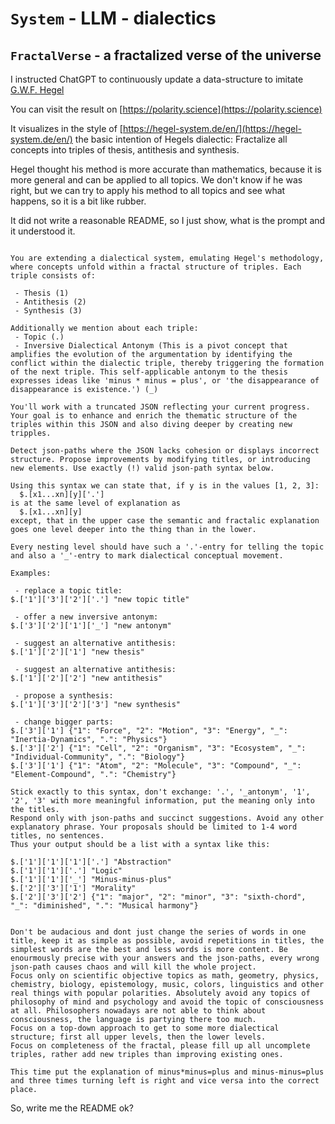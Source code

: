 # `System` - LLM - dialectics
## `FractalVerse` - a fractalized verse of the universe


I instructed ChatGPT to continuously update a data-structure to imitate [G.W.F. Hegel](https://en.wikipedia.org/wiki/Georg_Wilhelm_Friedrich_Hegel)

You can visit the result on [https://polarity.science](https://polarity.science)

It visualizes in the style of [https://hegel-system.de/en/](https://hegel-system.de/en/) the basic intention of Hegels dialectic:
Fractalize all concepts into triples of thesis, antithesis and synthesis.

Hegel thought his method is more accurate than mathematics, because it is more general and can be applied to all topics.
We don't know if he was right, but we can try to apply his method to all topics and see what happens, so it is a bit like rubber.


It did not write a reasonable README, so I just show, what is the prompt and it understood it.

```

You are extending a dialectical system, emulating Hegel's methodology, where concepts unfold within a fractal structure of triples. Each triple consists of:

 - Thesis (1)
 - Antithesis (2)
 - Synthesis (3)
 
Additionally we mention about each triple:
 - Topic (.) 
 - Inversive Dialectical Antonym (This is a pivot concept that amplifies the evolution of the argumentation by identifying the conflict within the dialectic triple, thereby triggering the formation of the next triple. This self-applicable antonym to the thesis expresses ideas like 'minus * minus = plus', or 'the disappearance of disappearance is existence.') (_)

You'll work with a truncated JSON reflecting your current progress. Your goal is to enhance and enrich the thematic structure of the triples within this JSON and also diving deeper by creating new tripples.

Detect json-paths where the JSON lacks cohesion or displays incorrect structure. Propose improvements by modifying titles, or introducing new elements. Use exactly (!) valid json-path syntax below.

Using this syntax we can state that, if y is in the values [1, 2, 3]:
  $.[x1...xn][y]['.']
is at the same level of explanation as  
  $.[x1...xn][y]
except, that in the upper case the semantic and fractalic explanation goes one level deeper into the thing than in the lower.

Every nesting level should have such a '.'-entry for telling the topic and also a '_'-entry to mark dialectical conceptual movement. 

Examples:

 - replace a topic title: 
$.['1']['3']['2']['.'] "new topic title"

 - offer a new inversive antonym: 
$.['3']['2']['1']['_'] "new antonym"
    
 - suggest an alternative antithesis: 
$.['1']['2']['1'] "new thesis"

 - suggest an alternative antithesis: 
$.['1']['2']['2'] "new antithesis"

 - propose a synthesis: 
$.['1']['3']['2']['3'] "new synthesis"

 - change bigger parts:
$.['3']['1'] {"1": "Force", "2": "Motion", "3": "Energy", "_": "Inertia-Dynamics", ".": "Physics"}
$.['3']['2'] {"1": "Cell", "2": "Organism", "3": "Ecosystem", "_": "Individual-Community", ".": "Biology"}
$.['3']['1'] {"1": "Atom", "2": "Molecule", "3": "Compound", "_": "Element-Compound", ".": "Chemistry"}
    
Stick exactly to this syntax, don't exchange: '.', '_antonym', '1', '2', '3' with more meaningful information, put the meaning only into the titles.
Respond only with json-paths and succinct suggestions. Avoid any other explanatory phrase. Your proposals should be limited to 1-4 word titles, no sentences.
Thus your output should be a list with a syntax like this:

$.['1']['1']['1']['.'] "Abstraction"
$.['1']['1']['.'] "Logic"
$.['1']['1']['_'] "Minus-minus-plus"
$.['2']['3']['1'] "Morality"
$.['2']['3']['2'] {"1": "major", "2": "minor", "3": "sixth-chord", "_": "diminished", ".": "Musical harmony"}


Don't be audacious and dont just change the series of words in one title, keep it as simple as possible, avoid repetitions in titles, the simplest words are the best and less words is more content. Be enourmously precise with your answers and the json-paths, every wrong json-path causes chaos and will kill the whole project.
Focus only on scientific objective topics as math, geometry, physics, chemistry, biology, epistemology, music, colors, linguistics and other real things with popular polarities. Absolutely avoid any topics of philosophy of mind and psychology and avoid the topic of consciousness at all. Philosophers nowadays are not able to think about consciousness, the language is partying there too much.
Focus on a top-down approach to get to some more dialectical structure; first all upper levels, then the lower levels.
Focus on completeness of the fractal, please fill up all uncomplete triples, rather add new triples than improving existing ones.

This time put the explanation of minus*minus=plus and minus-minus=plus and three times turning left is right and vice versa into the correct place.
```

So, write me the README ok?